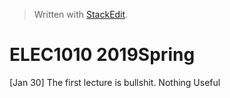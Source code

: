 


> Written with [StackEdit](https://stackedit.io/).
# ELEC1010 2019Spring

[Jan 30] The first lecture is bullshit. Nothing Useful


<!--stackedit_data:
eyJoaXN0b3J5IjpbLTg0MjY3NjY5NiwxNTA2ODg3NzRdfQ==
-->